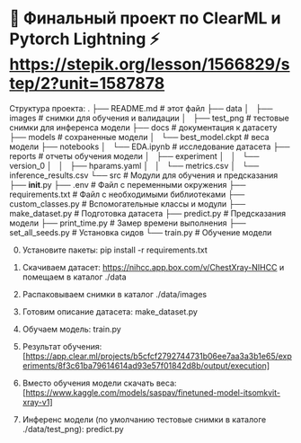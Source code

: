# 🤖 Финальный проект по ClearML и Pytorch Lightning ⚡ https://stepik.org/lesson/1566829/step/2?unit=1587878

Структура проекта:
.
├── README.md      		# этот файл
├── data
│   ├── images     		# снимки для обучения и валидации
│   ├── test_png   		# тестовые снимки для инференса модели
├── docs           		# документация к датасету
├── models         		# сохраненные модели
│   └── best_model.ckpt		# веса модели
├── notebooks
│   └── EDA.ipynb  		# исследование датасета
├── reports        		# отчеты обучения модели
│   ├── experiment
│   │   └── version_0
│   │       ├── hparams.yaml
│   │       └── metrics.csv
│   └── inference_results.csv
└── src                         # Модули для обучения и предсказания
    ├── __init__.py
    ├── .env                    # Файл с переменными окружения
    ├── requirements.txt        # Файл с необходимыми библиотеками
    ├── custom_classes.py       # Вспомогательные классы и модули
    ├── make_dataset.py         # Подготовка датасета
    ├── predict.py              # Предсказания модели
    ├── print_time.py           # Замер времени выполнения
    ├── set_all_seeds.py        # Установка сидов
    └── train.py                # Обучение модели

0. Установите пакеты: pip install -r requirements.txt

1. Скачиваем датасет: https://nihcc.app.box.com/v/ChestXray-NIHCC и помещаем в каталог ./data 

2. Распаковываем снимки в каталог ./data/images
  
3. Готовим описание датасета: make_dataset.py

4. Обучаем модель: train.py 

5. Результат обучения: [https://app.clear.ml/projects/b5cfcf2792744731b06ee7aa3a3b1e65/experiments/8f3c61ba79614614ad93e57f01842d8b/output/execution]

6. Вместо обучения модели скачать веса: [https://www.kaggle.com/models/saspav/finetuned-model-itsomkvit-xray-v1]

7. Инференс модели (по умолчанию тестовые снимки в каталоге ./data/test_png): predict.py
